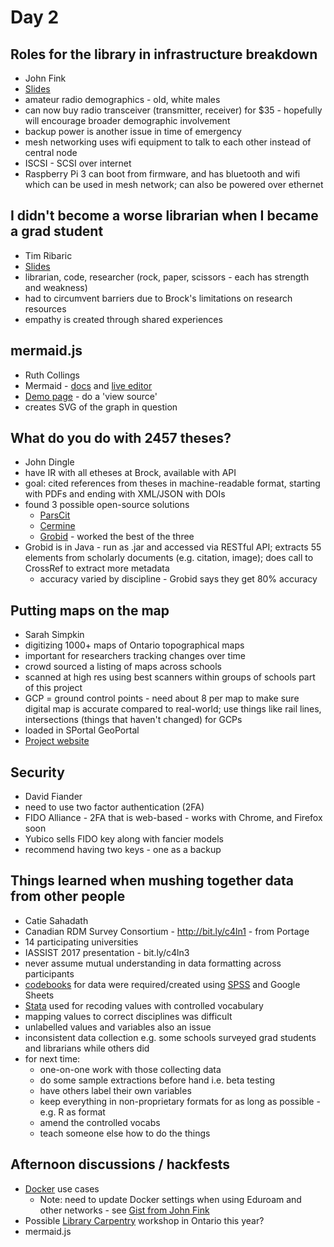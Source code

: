 # Day 2

## Roles for the library in infrastructure breakdown

- John Fink
- [Slides](https://jbfink.github.io/c4ln2017/#0)
- amateur radio demographics - old, white males
- can now buy radio transceiver (transmitter, receiver) for $35 - hopefully will encourage broader demographic involvement
- backup power is another issue in time of emergency
- mesh networking uses wifi equipment to talk to each other instead of central node
- ISCSI - SCSI over internet
- Raspberry Pi 3 can boot from firmware, and has bluetooth and wifi which can be used in mesh network; can also be powered over ethernet


## I didn't become a worse librarian when I became a grad student

- Tim Ribaric
- [Slides](https://docs.google.com/presentation/d/14LZmpz4vWP7E9lvgQH6cXbValZkYIfqDXJ9nrLXh678/edit#slide=id.p)
- librarian, code, researcher (rock, paper, scissors - each has strength and weakness)
- had to circumvent barriers due to Brock's limitations on research resources 
- empathy is created through shared experiences


## mermaid.js

- Ruth Collings
- Mermaid - [docs](https://knsv.github.io/mermaid/#mermaid) and [live editor](https://knsv.github.io/mermaid/live_editor)
- [Demo page](http://ruthcollings.ca/mermaid.html) - do a 'view source'
- creates SVG of the graph in question


## What do you do with 2457 theses?

- John Dingle
- have IR with all etheses at Brock, available with API
- goal: cited references from theses in machine-readable format, starting with PDFs and ending with XML/JSON with DOIs
- found 3 possible open-source solutions
  - [ParsCit](https://github.com/knmnyn/ParsCit)
  - [Cermine](https://github.com/CeON/CERMINE)
  - [Grobid](https://github.com/kermitt2/grobid) - worked the best of the three
- Grobid is in Java - run as .jar and accessed via RESTful API; extracts 55 elements from scholarly documents (e.g. citation, image); does call to CrossRef to extract more metadata
  - accuracy varied by discipline - Grobid says they get 80% accuracy


## Putting maps on the map

- Sarah Simpkin         
- digitizing 1000+ maps of Ontario topographical maps
- important for researchers tracking changes over time
- crowd sourced a listing of maps across schools
- scanned at high res using best scanners within groups of schools part of this project
- GCP = ground control points - need about 8 per map to make sure digital map is accurate compared to real-world; use things like rail lines, intersections (things that haven't changed) for GCPs
- loaded in SPortal GeoPortal
- [Project website](http://ocul.on.ca/topomaps/)


## Security

- David Fiander
- need to use two factor authentication (2FA)
- FIDO Alliance - 2FA that is web-based - works with Chrome, and Firefox soon
- Yubico sells FIDO key along with fancier models
- recommend having two keys - one as a backup


## Things learned when mushing together data from other people

- Catie Sahadath
- Canadian RDM Survey Consortium - http://bit.ly/c4ln1 - from Portage
- 14 participating universities
- IASSIST 2017 presentation - bit.ly/c4ln3
- never assume mutual understanding in data formatting across participants
- [codebooks](http://www.icpsr.umich.edu/icpsrweb/NAHDAP/support/faqs/2006/01/what-is-codebook) for data were required/created using [SPSS](https://en.wikipedia.org/wiki/SPSS) and Google Sheets
- [Stata](http://www.stata.com/) used for recoding values with controlled vocabulary
- mapping values to correct disciplines was difficult
- unlabelled values and variables also an issue
- inconsistent data collection e.g. some schools surveyed grad students and librarians while others did
- for next time:
  - one-on-one work with those collecting data
  - do some sample extractions before hand i.e. beta testing
  - have others label their own variables
  - keep everything in non-proprietary formats for as long as possible - e.g. R as format
  - amend the controlled vocabs
  - teach someone else how to do the things


## Afternoon discussions / hackfests

- [Docker](https://www.docker.com) use cases
  - Note: need to update Docker settings when using Eduroam and other networks - see [Gist from John Fink](https://gist.github.com/jbfink/e4eea501f10d1b745e811d95bcf9584e)
- Possible [Library Carpentry](https://librarycarpentry.github.io/) workshop in Ontario this year?
- mermaid.js
